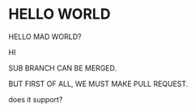 # HELLO WORLD

HELLO MAD WORLD?

HI

SUB BRANCH CAN BE MERGED.

BUT FIRST OF ALL, WE MUST MAKE PULL REQUEST.

does it support?